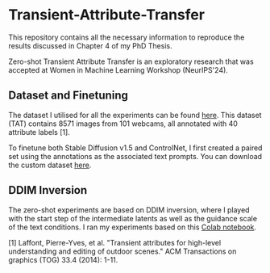 # Transient-Attribute-Transfer
This repository contains all the necessary information to reproduce the results discussed in Chapter 4 of my PhD Thesis. 

Zero-shot Transient Attribute Transfer is an exploratory research that was accepted at Women in Machine Learning Workshop (NeurIPS'24).

## Dataset and Finetuning
The dataset I utilised for all the experiments can be found [here](http://transattr.cs.brown.edu/). This dataset (TAT) contains 8571 images from 101 webcams, all annotated with 40 attribute labels [1].

To finetune both Stable Diffusion v1.5 and ControlNet, I first created a paired set using the annotations as the associated text prompts. You can download the custom dataset [here](https://drive.google.com/file/d/1QHDDIUhhAx1KGyfXdUwRopzDONpkTFNl/view?usp=sharing).

## DDIM Inversion

The zero-shot experiments are based on DDIM inversion, where I played with the start step of the intermediate latents as well as the guidance scale of the text conditions. I ran my experiments based on this [Colab notebook](https://colab.research.google.com/github/huggingface/diffusion-models-class/blob/main/unit4/01_ddim_inversion.ipynb).





[1] Laffont, Pierre-Yves, et al. "Transient attributes for high-level understanding and editing of outdoor scenes." ACM Transactions on graphics (TOG) 33.4 (2014): 1-11.
